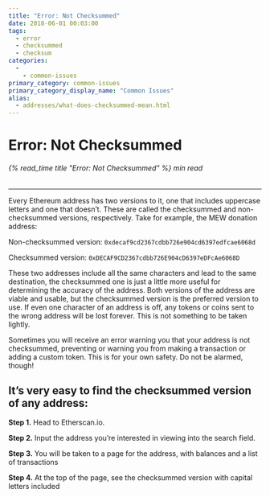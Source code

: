 ```yaml
---
title: "Error: Not Checksummed"
date: 2018-06-01 00:03:00
tags:
  - error
  - checksummed
  - checksum
categories:
  - 
    - common-issues
primary_category: common-issues
primary_category_display_name: "Common Issues"
alias:
  - addresses/what-does-checksummed-mean.html
---
```


# **Error: Not Checksummed**

###### {% read_time title "Error: Not Checksummed" %} min read

* * *

Every Ethereum address has two versions to it, one that includes uppercase letters and one that doesn’t. These are called the checksummed and non-checksummed versions, respectively. Take for example, the MEW donation address:

Non-checksummed version: `0xdecaf9cd2367cdbb726e904cd6397edfcae6068d`

Checksummed version: `0xDECAF9CD2367cdbb726E904cD6397eDFcAe6068D`

These two addresses include all the same characters and lead to the same destination, the checksummed one is just a little more useful for determining the accuracy of the address. Both versions of the address are viable and usable, but the checksummed version is the preferred version to use. If even one character of an address is off, any tokens or coins sent to the wrong address will be lost forever. This is not something to be taken lightly.

Sometimes you will receive an error warning you that your address is not checksummed, preventing or warning you from making a transaction or adding a custom token. This is for your own safety. Do not be alarmed, though!

## **It’s very easy to find the checksummed version of any address:**

**Step 1.** Head to Etherscan.io.

**Step 2.** Input the address you’re interested in viewing into the search field.

**Step 3.** You will be taken to a page for the address, with balances and a list of transactions

**Step 4.** At the top of the page, see the checksummed version with capital letters included